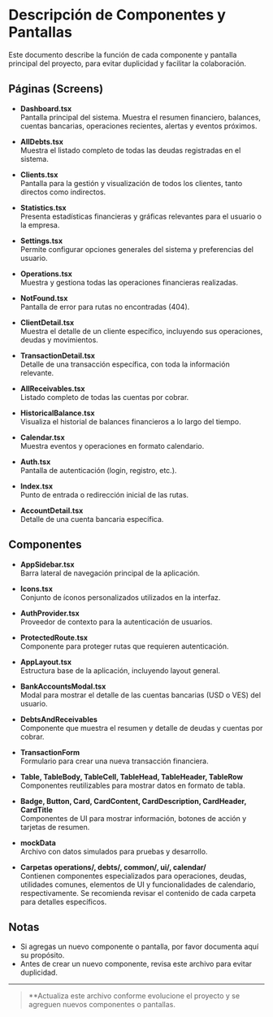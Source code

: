 # Descripción de Componentes y Pantallas

Este documento describe la función de cada componente y pantalla principal del proyecto, para evitar duplicidad y facilitar la colaboración.

## Páginas (Screens)

- **Dashboard.tsx**  
  Pantalla principal del sistema. Muestra el resumen financiero, balances, cuentas bancarias, operaciones recientes, alertas y eventos próximos.

- **AllDebts.tsx**  
  Muestra el listado completo de todas las deudas registradas en el sistema.

- **Clients.tsx**  
  Pantalla para la gestión y visualización de todos los clientes, tanto directos como indirectos.

- **Statistics.tsx**  
  Presenta estadísticas financieras y gráficas relevantes para el usuario o la empresa.

- **Settings.tsx**  
  Permite configurar opciones generales del sistema y preferencias del usuario.

- **Operations.tsx**  
  Muestra y gestiona todas las operaciones financieras realizadas.

- **NotFound.tsx**  
  Pantalla de error para rutas no encontradas (404).

- **ClientDetail.tsx**  
  Muestra el detalle de un cliente específico, incluyendo sus operaciones, deudas y movimientos.

- **TransactionDetail.tsx**  
  Detalle de una transacción específica, con toda la información relevante.

- **AllReceivables.tsx**  
  Listado completo de todas las cuentas por cobrar.

- **HistoricalBalance.tsx**  
  Visualiza el historial de balances financieros a lo largo del tiempo.

- **Calendar.tsx**  
  Muestra eventos y operaciones en formato calendario.

- **Auth.tsx**  
  Pantalla de autenticación (login, registro, etc.).

- **Index.tsx**  
  Punto de entrada o redirección inicial de las rutas.

- **AccountDetail.tsx**  
  Detalle de una cuenta bancaria específica.

## Componentes

- **AppSidebar.tsx**  
  Barra lateral de navegación principal de la aplicación.

- **Icons.tsx**  
  Conjunto de íconos personalizados utilizados en la interfaz.

- **AuthProvider.tsx**  
  Proveedor de contexto para la autenticación de usuarios.

- **ProtectedRoute.tsx**  
  Componente para proteger rutas que requieren autenticación.

- **AppLayout.tsx**  
  Estructura base de la aplicación, incluyendo layout general.

- **BankAccountsModal.tsx**  
  Modal para mostrar el detalle de las cuentas bancarias (USD o VES) del usuario.

- **DebtsAndReceivables**  
  Componente que muestra el resumen y detalle de deudas y cuentas por cobrar.

- **TransactionForm**  
  Formulario para crear una nueva transacción financiera.

- **Table, TableBody, TableCell, TableHead, TableHeader, TableRow**  
  Componentes reutilizables para mostrar datos en formato de tabla.

- **Badge, Button, Card, CardContent, CardDescription, CardHeader, CardTitle**  
  Componentes de UI para mostrar información, botones de acción y tarjetas de resumen.

- **mockData**  
  Archivo con datos simulados para pruebas y desarrollo.

- **Carpetas operations/, debts/, common/, ui/, calendar/**  
  Contienen componentes especializados para operaciones, deudas, utilidades comunes, elementos de UI y funcionalidades de calendario, respectivamente. Se recomienda revisar el contenido de cada carpeta para detalles específicos.

## Notas

- Si agregas un nuevo componente o pantalla, por favor documenta aquí su propósito.
- Antes de crear un nuevo componente, revisa este archivo para evitar duplicidad.

---

> **Actualiza este archivo conforme evolucione el proyecto y se agreguen nuevos componentes o pantallas. 